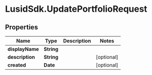 # LusidSdk.UpdatePortfolioRequest

## Properties
Name | Type | Description | Notes
------------ | ------------- | ------------- | -------------
**displayName** | **String** |  | 
**description** | **String** |  | [optional] 
**created** | **Date** |  | [optional] 


